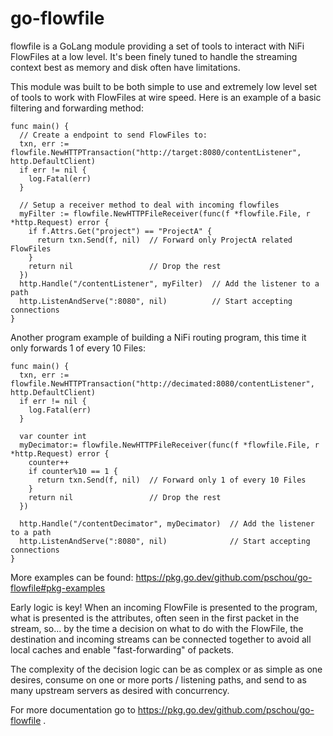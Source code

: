 # go-flowfile

flowfile is a GoLang module providing a set of tools to interact with NiFi
FlowFiles at a low level.  It's been finely tuned to handle the streaming
context best as memory and disk often have limitations.

This module was built to be both simple to use and extremely low level set
of tools to work with FlowFiles at wire speed.  Here is an example of a
basic filtering and forwarding method:

```golang
func main() {
  // Create a endpoint to send FlowFiles to:
  txn, err := flowfile.NewHTTPTransaction("http://target:8080/contentListener", http.DefaultClient)
  if err != nil {
    log.Fatal(err)
  }

  // Setup a receiver method to deal with incoming flowfiles
  myFilter := flowfile.NewHTTPFileReceiver(func(f *flowfile.File, r *http.Request) error {
    if f.Attrs.Get("project") == "ProjectA" {
      return txn.Send(f, nil)  // Forward only ProjectA related FlowFiles
    }
    return nil                 // Drop the rest
  })
  http.Handle("/contentListener", myFilter)  // Add the listener to a path
  http.ListenAndServe(":8080", nil)          // Start accepting connections
}
```

Another program example of building a NiFi routing program, this time it only
forwards 1 of every 10 Files:

```golang
func main() {
  txn, err := flowfile.NewHTTPTransaction("http://decimated:8080/contentListener", http.DefaultClient)
  if err != nil {
    log.Fatal(err)
  }

  var counter int
  myDecimator:= flowfile.NewHTTPFileReceiver(func(f *flowfile.File, r *http.Request) error {
    counter++
    if counter%10 == 1 {
      return txn.Send(f, nil)  // Forward only 1 of every 10 Files
    }
    return nil                 // Drop the rest
  })

  http.Handle("/contentDecimator", myDecimator)  // Add the listener to a path
  http.ListenAndServe(":8080", nil)              // Start accepting connections
}
```

More examples can be found: https://pkg.go.dev/github.com/pschou/go-flowfile#pkg-examples

Early logic is key!  When an incoming FlowFile is presented to the program,
what is presented is the attributes, often seen in the first packet in the
stream, so... by the time a decision on what to do with the FlowFile, the
destination and incoming streams can be connected together to avoid all local
caches and enable "fast-forwarding" of packets.

The complexity of the decision logic can be as complex or as simple as one
desires, consume on one or more ports / listening paths, and send to as
many upstream servers as desired with concurrency.

For more documentation go to https://pkg.go.dev/github.com/pschou/go-flowfile .
